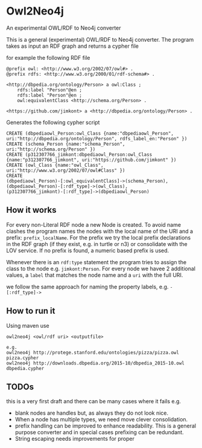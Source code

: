 # Owl2Neo4j
An experimental OWL/RDF to Neo4j converter

This is a general (experimental) OWL/RDF to Neo4j converter. The program takes as input an RDF graph and returns a cypher file

for example the following RDF file
```
@prefix owl: <http://www.w3.org/2002/07/owl#> .
@prefix rdfs: <http://www.w3.org/2000/01/rdf-schema#> .

<http://dbpedia.org/ontology/Person> a owl:Class ;
    rdfs:label "Person"@en ;
    rdfs:label "Person"@en ;
    owl:equivalentClass <http://schema.org/Person> .

<https://github.com/jimkont> a <http://dbpedia.org/ontology/Person> .
```
Generates the following cypher script

```
CREATE (dbpediaowl_Person:owl_Class {name:"dbpediaowl_Person", uri:"http://dbpedia.org/ontology/Person", rdfs_label_en:"Person" })
CREATE (schema_Person {name:"schema_Person", uri:"http://schema.org/Person" })
CREATE (p312307766_jimkont:dbpediaowl_Person:owl_Class {name:"p312307766_jimkont", uri:"https://github.com/jimkont" })
CREATE (owl_Class {name:"owl_Class", uri:"http://www.w3.org/2002/07/owl#Class" })
CREATE
(dbpediaowl_Person)-[:owl_equivalentClass]->(schema_Person),
(dbpediaowl_Person)-[:rdf_type]->(owl_Class),
(p312307766_jimkont)-[:rdf_type]->(dbpediaowl_Person)
```

## How it works
For every non-Literal RDF node a new Node is created. 
To avoid name clashes the program names the nodes with the local name of the URI and a prefix: `prefix_localName`.
For the prefix we try the local prefix declarations in the RDF graph (if they exist, e.g. in turtle or n3) or consolidate with the LOV service.
If no prefix is found, a numeric based prefix is used.

Whenever there is an `rdf:type` statement the program tries to assign the class to the node e.g. `jimkont:Person`.
For every node we havee 2 additional values, a `label` that matches the node name and a `uri` with the full URI.

we follow the same approach for naming the property labels, e.g. `-[:rdf_type]->`

## How to run it
Using maven use
```
owl2neo4j <owl/rdf uri> <outputfile>

e.g.
owl2neo4j http://protege.stanford.edu/ontologies/pizza/pizza.owl pizza.cypher
owl2neo4j http://downloads.dbpedia.org/2015-10/dbpedia_2015-10.owl dbpedia.cypher
```

## TODOs
this is a very first draft and there can be many cases where it fails e.g.
 * blank nodes are handles but, as always they do not look nice.
 * When a node has multiple types, we need move clever consolidation.
 * prefix handling can be improved to enhance readability. 
   This is a general purpose converter and in special cases prefixing can be redundant.
 * String escaping needs improvements for proper 